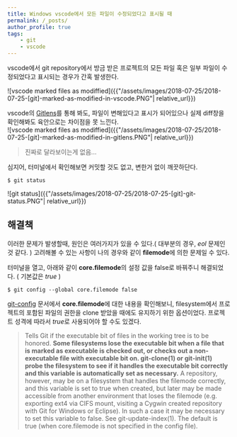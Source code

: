 ```yaml
---
title: Windows vscode에서 모든 파일이 수정되었다고 표시될 때
permalink: /_posts/
author_profile: true
tags:
    - git
    - vscode
---
```

vscode에서 git repository에서 방금 받은 프로젝트의 모든 파일 혹은 일부 파일이 수정되었다고 표시되는 경우가 간혹 발생한다.   


![vscode marked files as modiffied]({{"/assets/images/2018-07-25/2018-07-25-[git]-marked-as-modified-in-vscode.PNG"| relative_url}})

vscode의 [Gitlens](https://github.com/eamodio/vscode-gitlens)를 통해 봐도, 파일이 변해있다고 표시가 되어있으나 실제 diff창을 확인해봐도 육안으로는 차이점을 못 느낀다.  
![vscode marked files as modiffied]({{"/assets/images/2018-07-25/2018-07-25-[git]-marked-as-modified-in-gitlens.PNG"| relative_url}})

> 진짜로 달라보이는게 없음...

심지어, 터미널에서 확인해보면 커밋할 것도 없고, 변한거 없이 깨끗하단다.

```
$ git status
```

![git status]({{"/assets/images/2018-07-25/2018-07-25-[git]-git-status.PNG"| relative_url}})



## 해결책
이러한 문제가 발생할때, 원인은 여러가지가 있을 수 있다.( 대부분의 경우, *eol* 문제인 것 같다. )
고려해볼 수 있는 사항이 나의 경우와 같이 **filemode**에 의한 문제일 수 있다.

터미널을 열고, 아래와 같이 **core.filemode**의 설정 값을 false로 바꿔주니 해결되었다. ( 기본값은 *true* )

```
$ git config --global core.filemode false
```

[git-config](https://mirrors.edge.kernel.org/pub/software/scm/git/docs/git-config.html) 문서에서 **core.filemode**에 대한 내용을 확인해보니, filesystem에서 프로젝트의 포함된 파일의 권한을 clone 받았을 때에도 유지하기 위한 옵션이었다. 프로젝트 성격에 따라서 *true*로 사용되어야 할 수도 있겠다.

> Tells Git if the executable bit of files in the working tree is to be honored. **Some filesystems lose the executable bit when a file that is marked as executable is checked out, or checks out a non-executable file with executable bit on. git-clone(1) or git-init(1) probe the filesystem to see if it handles the executable bit correctly and this variable is automatically set as necessary.**  A repository, however, may be on a filesystem that handles the filemode correctly, and this variable is set to true when created, but later may be made accessible from another environment that loses the filemode (e.g. exporting ext4 via CIFS mount, visiting a Cygwin created repository with Git for Windows or Eclipse). In such a case it may be necessary to set this variable to false. See git-update-index(1). The default is true (when core.filemode is not specified in the config file).